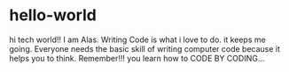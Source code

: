 # hello-world
 hi tech world!!
 I am Alas. Writing Code is what i love to do. it keeps me going. Everyone needs the basic skill of writing computer code because it helps you to think.
 Remember!!! you learn how to CODE BY CODING...
